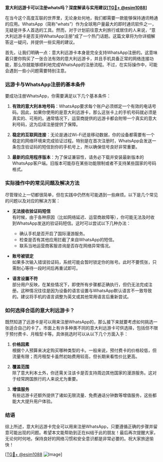 **意大利远游卡可以注册whats吗？深度解读与实用建议[[TG💪+ @esim1088](https://t.me/s/esim1088)]**

在当今这个高度互联的世界里，无论身处何地，我们都需要一款能够保持通讯畅通的应用。WhatsApp（简称“whats”）作为全球用户量最大的即时通讯软件之一，无疑是许多人首选的工具。然而，对于计划前往意大利旅行或居住的人来说，“意大利远游卡是否支持WhatsApp注册”成了一个热门话题。这篇文章将为你详细解答这一疑问，并提供一些实用的建议。

首先，让我们明确一点：意大利远游卡本身是完全支持WhatsApp注册的。这意味着只要你购买了一张合法有效的意大利远游卡，并且手机具备正常的网络连接功能，那么你就能够顺利地完成WhatsApp的注册流程。不过，在实际操作中，可能会遇到一些小问题需要特别注意。

### 远游卡与WhatsApp注册的基本条件

要成功注册WhatsApp，你需要满足以下几个基本条件：

1. **有效的意大利本地号码**：WhatsApp要求每个账户必须绑定一个有效的电话号码。因此，如果你使用的是意大利远游卡，那么这张卡上的手机号码就必须是真实的、可用的。通常情况下，运营商提供的远游卡都会附带一个真实的意大利号码，这为后续注册提供了保障。

2. **稳定的互联网连接**：无论是通过Wi-Fi还是移动数据，你的设备都需要有一个稳定的网络环境来完成验证过程。特别是在首次注册时，WhatsApp会发送一条包含验证码的短信到你的手机号上，所以确保信号良好非常重要。

3. **最新的应用程序版本**：为了保证兼容性，请务必下载并安装最新版本的WhatsApp客户端。旧版本可能存在某些功能限制或者不支持某些国家的号码格式。

### 实际操作中的常见问题及解决方法

尽管理论上一切都很简单，但在实践中仍然有可能遇到一些麻烦。以下是几个常见的问题以及对应的解决方案：

- **无法接收验证码短信**  
有时候，由于各种原因（比如网络延迟、运营商故障等），你可能无法及时收到WhatsApp发送的验证码短信。这时可以尝试以下几种办法：
  - 确认手机是否开启了国际漫游服务。
  - 检查是否有其他应用拦截了来自WhatsApp的短信。
  - 联系当地运营商客服咨询是否存在网络异常情况。

- **账号被锁定**  
如果多次输入错误验证码，系统可能会暂时锁定你的账号。此时不要慌张，只需耐心等待一段时间后再重试即可。

- **语言设置不符**  
部分用户反映，在某些情况下，即使所有步骤都正确执行，但仍无法完成注册。这种情况往往是因为设备的语言设置与WhatsApp默认语言不一致导致的。建议将手机的语言调整为英文或其他常用语言后重新尝试。

### 如何选择合适的意大利远游卡？

既然知道了远游卡是可以用来注册WhatsApp的，那么接下来就要考虑如何挑选一张适合自己的卡了。市面上有许多种类不同的意大利远游卡可供选择，包括但不限于预付费卡、月租型卡等。具体挑选时可以从以下几个方面入手：

1. **价格因素**  
根据个人预算来决定购买哪种类型的卡。一般来说，预付费卡的价格较低，但流量有限；而月租型卡虽然初始费用较高，但长期来看性价比更高。

2. **覆盖范围**  
除了意大利本土外，你还需关注该卡是否支持周边其他国家的漫游服务。这对于经常跨国旅行的人来说尤为重要。

3. **增值服务**  
有些远游卡还额外提供了诸如无限流量、免费通话分钟数等增值服务，这些都能大大提升用户体验。

### 结语

综上所述，意大利远游卡完全可以用来注册WhatsApp，只要遵循正确的步骤并留意可能出现的问题。希望本文能帮助到正在纠结于此的朋友！最后再次提醒大家，无论何时何地，保持良好的网络习惯和安全意识都是非常必要的。祝大家旅途愉快！

[[TG💪+ @esim1088](https://t.me/s/esim1088) ![Image](https://i.postimg.cc/4NQfJmqS/Snipaste-2025-05-13-00-14-12.png)]